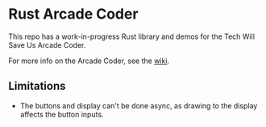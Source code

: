 # Rust Arcade Coder

This repo has a work-in-progress Rust library and demos for the Tech Will Save Us Arcade Coder.

For more info on the Arcade Coder, see the [wiki](https://jake-walker.github.io/rs-arcade-coder).

## Limitations

- The buttons and display can't be done async, as drawing to the display affects the button inputs.
